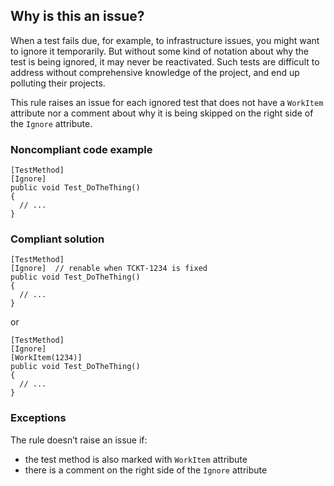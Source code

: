 ## Why is this an issue?

When a test fails due, for example, to infrastructure issues, you might want to ignore it temporarily. But without some kind of notation about why
the test is being ignored, it may never be reactivated. Such tests are difficult to address without comprehensive knowledge of the project, and end up
polluting their projects.

This rule raises an issue for each ignored test that does not have a `WorkItem` attribute nor a comment about why it is being skipped on
the right side of the `Ignore` attribute.

### Noncompliant code example

    [TestMethod]
    [Ignore]
    public void Test_DoTheThing()
    {
      // ...
    }

### Compliant solution

    [TestMethod]
    [Ignore]  // renable when TCKT-1234 is fixed
    public void Test_DoTheThing()
    {
      // ...
    }

or

    [TestMethod]
    [Ignore]
    [WorkItem(1234)]
    public void Test_DoTheThing()
    {
      // ...
    }

### Exceptions

The rule doesn’t raise an issue if:

-   the test method is also marked with `WorkItem` attribute
-   there is a comment on the right side of the `Ignore` attribute
